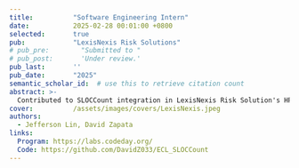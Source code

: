 ```yaml
---
title:          "Software Engineering Intern"
date:           2025-02-28 00:01:00 +0800
selected:       true
pub:            "LexisNexis Risk Solutions"
# pub_pre:        "Submitted to "
# pub_post:       'Under review.'
pub_last:       ''
pub_date:       "2025"
semantic_scholar_id:  # use this to retrieve citation count
abstract: >-
  Contributed to SLOCCount integration in LexisNexis Risk Solution's HPCC Systems using the ECL programming language for big data applications.
cover:          /assets/images/covers/LexisNexis.jpeg
authors:
  - Jefferson Lin, David Zapata 
links:
  Program: https://labs.codeday.org/
  Code: https://github.com/DavidZ033/ECL_SLOCCount
---
```

